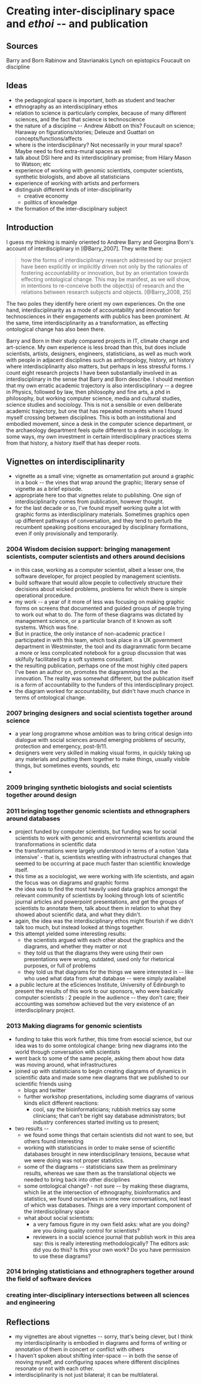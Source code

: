 # Creating inter-disciplinary space and _ethoi_ -- and publication

## Sources

Barry and Born
Rabinow and Stavrianakis
Lynch on epistopics
Foucault on discipline

## Ideas

- the pedagogical space is important, both as student and teacher
- ethnography as an interdisciplinary ethos
- relation to science is particularly complex, because of many different sciences, and the fact that science is technoscience
- the nature of a discipline -- Andrew Abbott on this? Foucault on science; Haraway on figurations/stories; Deleuze and Guattari on concepts/functions/affects
- where is the interdisciplinary? Not necessarily in your mural space? Maybe need to find extra-mural spaces as well
- talk about DSI here and its interdisciplinary promise; from Hilary Mason to Watson; etc
- experience of working with genomic scientists, computer scientists, synthetic biologists, and above all statisticians
- experience of working with artists and performers
- distinguish different kinds of inter-disciplinarity 
    - creative economy 
    - politics of knowledge
- the formation of the inter-disciplinary subject


## Introduction

I guess my thinking is mainly oriented to Andrew Barry and Georgina Born's account of interdisciplinary in [@Barry_2007]. They write there:

> how the forms of interdisciplinary research addressed by our project have been explicitly or implicitly driven not only by the rationales of fostering accountability or innovation, but by an orientation towards effecting ontological change. This may be manifest, as we will show, in intentions to re-conceive both the object(s) of research and the relations between research subjects and objects. [@Barry_2008, 25] 

The two poles they identify here orient my own experiences. On the one hand, interdisciplinarity as a mode of accountability and innovation for technosciences in their engagements with publics has been prominent. At the same, time interdisciplinarity as a transformation, as effecting ontological change has also been there.

Barry and Born in their study compared projects in IT, climate change and art-science. My own experience is less broad than this, but does include scientists, artists, designers, engineers, statisticians, as well as much work with people in adjacent disciplines such as anthropology, history, art history where interdisciplinarity also matters, but perhaps in less stressful forms. I count eight research projects I have been substantially involved in as interdisciplinary in the sense that Barry and Born describe. I should mention that my own erratic academic trajectory is also interdisciplinary -- a degree in Physics, followed by law, then philosophy and fine arts, a phd in philosophy, but working computer science, media and cultural studies, science studies and sociology. This is not a sensible or even deliberate academic trajectory, but one that has repeated moments where I found myself crossing between disciplines. This is both an institutional and embodied movement, since a desk in the computer science department, or the archaeology department feels quite different to a desk in sociology. In some ways, my own investment in certain interdisciplinary practices stems from that history, a history itself that has deeper roots. 

## Vignettes on interdisciplinarity

- vignette as a small vine; vignette as ornamentation put around a graphic in a book -- the vines that wrap around the graphic; literary sense of vignette as a brief episode.
- appropriate here too that vignettes relate to publishing. One sign of interdisciplinarity comes from publication, however thought. 
- for the last decade or so, I've found myself working quite a lot with graphic forms as interdisciplinary materials. Sometimes graphics open up different pathways of conversation, and they tend to perturb the recumbent speaking positions encouraged by disciplinary formations, even if only provisionally and temporarily. 

### 2004 Wisdom decision support: bringing management scientists, computer scientists and others around decisions

- in this case, working as a computer scientist, albeit a lesser one, the software developer, for project peopled by management scientists. 
- build software that would allow people to collectively structure their decisions about wicked problems, problems for which there is simple operational procedure. 
- my work -- a year of it more of less was focusing on making graphic forms on screens that documented and guided groups of people trying to work out what to do. The form of these diagrams was dictated by management science, or a particular branch of it known as soft systems. Which was fine. 
- But in practice, the only instance of non-academic practice I participated in with this team, which took place in a UK government department in Westminster, the tool and its diagrammatic form became a more or less complicated notebook for a group discussion that was skilfully facilitated by a soft systems consultant. 
- the resulting publication, perhaps one of the most highly cited papers I've been an author on,  promotes the diagramming tool as the innovation. The reality was somewhat different, but the publication itself is a form of accountability to the funders of this interdisciplinary project. 
- the diagram worked for accountability, but didn't have much chance in terms of ontological change. 

### 2007 bringing designers and social scientists together around science

- a year long programme whose ambition was to bring critical design into dialogue with social sciences around emerging problems of security, protection and emergency, post-9/11.
- designers were very skilled in making visual forms, in quickly taking up any materials and putting them together to make things, usually visible things, but sometimes events, sounds, etc
- 

### 2009 bringing synthetic biologists and social scientists together around design

### 2011 bringing together genomic scientists and ethnographers around databases

- project funded by computer scientists, but funding was for social scientists to work with genomic and environmental scientists around the transformations in scientific data
- the transformations were largely understood in terms of a notion 'data intensive' - that is, scientists wrestling with infrastructural changes that seemed to be occurring at pace much faster than scientific knowledge itself. 
- this time as a sociologist, we were working with life scientists, and again the focus was on diagrams and graphic forms
- the idea was to find the most heavily used data graphics amongst the relevant community of scientists by looking through lots of scientific journal articles and powerpoint presentations, and get the groups of scientists to annotate them, talk about them in relation to what they showed about scientific data, and what they didn't. 
- again, the idea was the interdisciplinary ethos might flourish if we didn't talk too much, but instead looked at things together.
- this attempt yielded some interesting results:
    - the scientists argued with each other about the graphics and the diagrams, and whether they matter or not
    - they told us that the diagrams they were using their own presentations were wrong, outdated, used only for rhetorical purposes, or full of problems
    - they told us that diagrams for the things we were interested in  -- like who used what data from what database -- were simply availabel
- a public lecture at the eSciences Institute, University of Edinburgh to present the results of this work to our sponsors, who were basically computer scientists : 2 people in the audience -- they don't care; their accounting was somehow achieved but the very existence of an interdisciplinary project. 

### 2013 Making diagrams for genomic scientists

- funding to take this work further, this time from esocial science, but our idea was to do some ontological change: bring new diagrams into the world through conversation with scientists
- went back to some of the same people, asking them about how data was moving around, what infrastructures
- joined up with statisticians to begin creating diagrams of dynamics in scientific data and made some new diagrams that we published to our scientific friends using
    - blogs and twitter
    - further workshop presentations, including some diagrams of various kinds elicit different reactions:
        - cool, say the bioinformaticians; rubbish metrics say some clinicians; that can't be right say database administrators; but industry conferences started inviting us to present;
- two results -- 
    - we found some things that certain scientists did not want to see, but others found interesting
    - working with statisticians in order to make sense of scientific databases brought in new interdisciplinary tensions, because what we were doing was not proper statistics.
    - some of the diagrams -- statisticians saw them as preliminary results, whereas we saw them as the translational objects we needed to bring back into other disciplines
    - some ontological change? - not sure -- by making these diagrams, which lie at the intersection of ethnography, bioinformatics and statistics, we found ourselves in some new conversations, not least of which was databases. _Things_ are a very important component of the interdisciplinary space
    - what about social scientists: 
        - a very famous figure in my own field asks: what are you doing? are you doing quality control for scientists?
        - reviewers in a social science journal that publish work in this area say: this is really interesting methodologically? The editors ask: did you do this? Is this your own work? Do you have permission to use these diagrams?

### 2014 bringing statisticians and ethnographers together around the field of software devices

### creating inter-disciplinary intersections between all sciences and engineering

## Reflections

- my vignettes are about vignettes -- sorry, that's being clever, but I think my interdisciplinarity is embodied in diagrams and forms of writing or annotation of them in concert or conflict with others
- I haven't spoken about shifting inter-space -- in both the sense of moving myself, and configuring spaces where different disciplines resonate or not with each other.
- interdisciplinarity is not just bilateral; it can be multilateral. 
